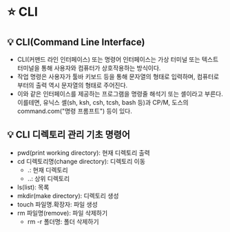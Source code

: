 # ⭐ CLI

## 💡 CLI(Command Line Interface)
- CLI(커맨드 라인 인터페이스) 또는 명령어 인터페이스는 가상 터미널 또는 텍스트 터미널을 통해 사용자와 컴퓨터가 상호작용하는 방식이다.
- 작업 명령은 사용자가 툴바 키보드 등을 통해 문자열의 형태로 입력하며, 컴퓨터로부터의 출력 역시 문자열의 형태로 주어진다.
- 이와 같은 인터페이스를 제공하는 프로그램을 명령줄 해석기 또는 셸이라고 부른다. 이를테면, 유닉스 셸(sh, ksh, csh, tcsh, bash 등)과 CP/M, 도스의 command.com("명령 프롬프트") 등이 있다.

## 💡 CLI 디렉토리 관리 기초 명령어
- pwd(print working directory): 현재 디렉토리 출력
- cd 디렉토리명(change directory): 디렉토리 이동
  - .: 현재 디렉토리
  - ..: 상위 디렉토리
- ls(list): 목록
- mkdir(make directory): 디렉토리 생성
- touch 파일명.확장자: 파일 생성
- rm 파일명(remove): 파일 삭제하기
  - rm -r 폴더명: 폴더 삭제하기
